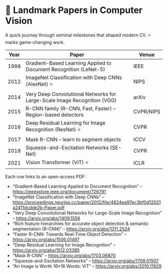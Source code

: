 # 📌 Landmark Papers in Computer Vision

A quick journey through seminal milestones that shaped modern CV. ⭐ marks game-changing work.

| Year | Paper | Venue |
|------|-------|-------|
| 1998 | Gradient-Based Learning Applied to Document Recognition (LeNet-5) | IEEE |
| 2012 | ImageNet Classification with Deep CNNs (AlexNet) ⭐ | NIPS |
| 2014 | Very Deep Convolutional Networks for Large-Scale Image Recognition (VGG) | arXiv |
| 2015 | R-CNN family (R-CNN, Fast, Faster) – Region­-based detectors | CVPR/NIPS |
| 2016 | Deep Residual Learning for Image Recognition (ResNet) ⭐ | CVPR |
| 2017 | Mask R-CNN – learn to segment objects | ICCV |
| 2018 | Squeeze-and-Excitation Networks (SE-Net) | CVPR |
| 2021 | Vision Transformer (ViT) ⭐ | ICLR |

Each row links to an open-access PDF:

- “Gradient-Based Learning Applied to Document Recognition” – https://ieeexplore.ieee.org/document/726791
- “ImageNet Classification with Deep CNNs” – https://proceedings.neurips.cc/paper/2012/file/4824ea97ec3bf0d12021a2411dcdde2b-Paper.pdf
- “Very Deep Convolutional Networks for Large-Scale Image Recognition” – https://arxiv.org/abs/1409.1556
- “Rich feature hierarchies for accurate object detection & semantic segmentation (R-CNN)” – https://arxiv.org/abs/1311.2524
- “Faster R-CNN: Towards Real-Time Object Detection” – https://arxiv.org/abs/1506.01497
- “Deep Residual Learning for Image Recognition” – https://arxiv.org/abs/1512.03385
- “Mask R-CNN” – https://arxiv.org/abs/1703.06870
- “Squeeze-and-Excitation Networks” – https://arxiv.org/abs/1709.01507
- “An Image is Worth 16×16 Words: ViT” – https://arxiv.org/abs/2010.11929 